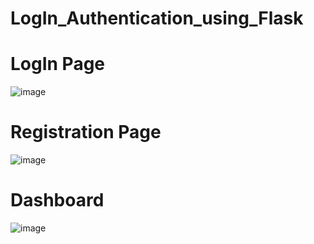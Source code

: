 # LogIn_Authentication_using_Flask

# LogIn Page
![image](https://github.com/varun19424/LogIn_Authentication_using_Flask/assets/72430037/f4334d28-e709-4b86-820f-8c635a597854)

# Registration Page
![image](https://github.com/varun19424/LogIn_Authentication_using_Flask/assets/72430037/4a9cfcfd-dede-4548-b9e5-c46f7939383b)

# Dashboard
![image](https://github.com/varun19424/LogIn_Authentication_using_Flask/assets/72430037/4ab201b2-f3f3-4d0c-829a-19c6dd11e9b1)
